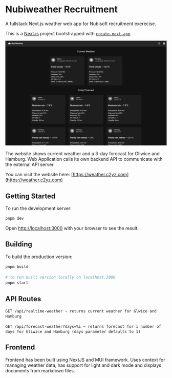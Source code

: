 # Nubiweather Recruitment

A fullstack Next.js weather web app for Nubisoft recruitment exerecise.

This is a [Next.js](https://nextjs.org) project bootstrapped with [`create-next-app`](https://nextjs.org/docs/app/api-reference/cli/create-next-app).

<img src="image.png" alt="Website" width="700"/>

The website shows current weather and a 3-day forecast for Gliwice and Hamburg. Web Application calls its own backend API to communicate with the external API server.

You can visit the website here: [https://weather.c2yz.com](https://weather.c2yz.com)

## Getting Started

To run the development server:

```bash
pnpm dev
```

Open [http://localhost:3000](http://localhost:3000) with your browser to see the result.

## Building

To build the production version:

```bash
pnpm build

# to run built version locally on localhost:3000
pnpm start
```

## API Routes

```
GET /api/realtime-weather ~ returns current weather for Glwice and Hamburg

GET /api/forecast-weather?days=%i ~ returns forecast for i number of days for Gliwice and Hamburg (days parameter defaults to 1)
```

## Frontend

Frontend has been built using NextJS and MUI framework. Uses context for managing weather data, has support for light and dark mode and displays documents from markdown files.

